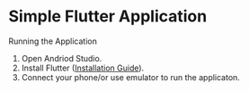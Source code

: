 # Simple Flutter Application

Running the Application  
1. Open Andriod Studio.  
2. Install Flutter ([Installation Guide](https://flutter.io/get-started/install/)).  
3. Connect your phone/or use emulator to run the applicaton.  
